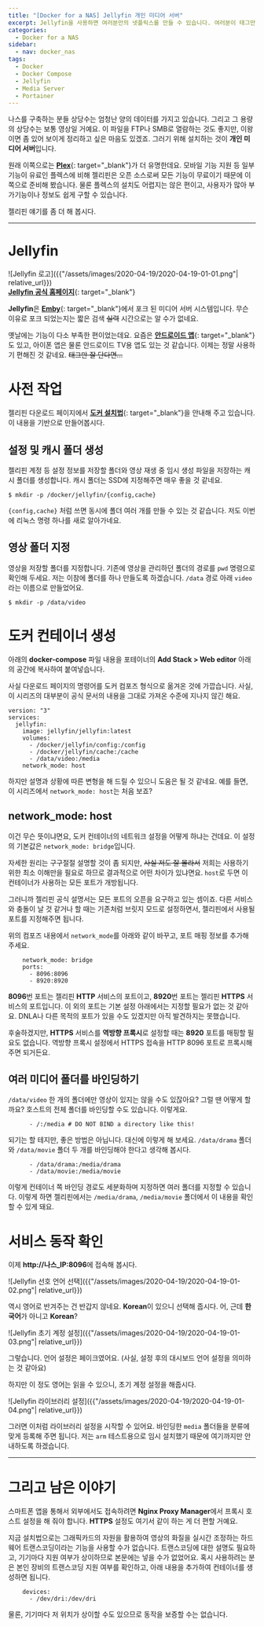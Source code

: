 ```yaml
---
title: "[Docker for a NAS] Jellyfin 개인 미디어 서버"
excerpt: Jellyfin을 사용하면 여러분만의 넷플릭스를 만들 수 있습니다. 여러분이 태그만 잘 달았다면 말이에요.
categories:
  - Docker for a NAS
sidebar:
  - nav: docker_nas
tags:
  - Docker
  - Docker Compose
  - Jellyfin
  - Media Server
  - Portainer
---
```


나스를 구축하는 분들 상당수는 엄청난 양의 데이터를 가지고 있습니다. 그리고 그 용량의 상당수는 보통 영상일 거예요. 이 파일을 FTP나 SMB로 열람하는 것도 좋지만, 이왕이면 좀 있어 보이게 정리하고 싶은 마음도 있겠죠. 그러기 위해 설치하는 것이 **개인 미디어 서버**입니다.

원래 이쪽으로는 [**Plex**](https://www.plex.tv/ko/){: target="_blank"}가 더 유명한데요. 모바일 기능 지원 등 일부 기능이 유료인 플렉스에 비해 젤리핀은 오픈 소스로써 모든 기능이 무료이기 때문에 이쪽으로 준비해 봤습니다. 물론 플렉스의 설치도 어렵지는 않은 편이고, 사용자가 많아 부가기능이나 정보도 쉽게 구할 수 있습니다.

젤리핀 얘기를 좀 더 해 봅시다.

---

# Jellyfin

![Jellyfin 로고]({{"/assets/images/2020-04-19/2020-04-19-01-01.png"| relative_url}})  
[**Jellyfin 공식 홈페이지**](https://jellyfin.org/){: target="_blank"}

**Jellyfin**은 [**Emby**](https://emby.media/){: target="_blank"}에서 포크 된 미디어 서버 시스템입니다. 무슨 이유로 포크 되었는지는 짧은 검색 ~~실력~~ 시간으로는 알 수가 없네요.

옛날에는 기능이 다소 부족한 편이었는데요. 요즘은 [**안드로이드 앱**](https://play.google.com/store/apps/details?id=org.jellyfin.mobile&hl=ko){: target="_blank"}도 있고, 아이폰 앱은 물론 안드로이드 TV용 앱도 있는 것 같습니다. 이제는 정말 사용하기 편해진 것 같네요. ~~태그만 잘 단다면...~~

# 사전 작업

젤리핀 다운로드 페이지에서 [**도커 설치법**](https://jellyfin.org/downloads/){: target="_blank"}을 안내해 주고 있습니다. 이 내용을 기반으로 만들어봅시다.

## 설정 및 캐시 폴더 생성

젤리핀 계정 등 설정 정보를 저장할 폴더와 영상 재생 중 임시 생성 파일을 저장하는 캐시 폴더를 생성합니다. 캐시 폴더는 SSD에 지정해주면 매우 좋을 것 같네요.

```
$ mkdir -p /docker/jellyfin/{config,cache}
```

`{config,cache}` 처럼 쓰면 동시에 폴더 여러 개를 만들 수 있는 것 같습니다. 저도 이번에 리눅스 명령 하나를 새로 알아가네요.

## 영상 폴더 지정

영상을 저장할 폴더를 지정합니다. 기존에 영상을 관리하던 폴더의 경로를 `pwd` 명령으로 확인해 두세요. 저는 이참에 폴더를 하나 만들도록 하겠습니다. `/data` 경로 아래 `video`라는 이름으로 만들었어요.

```
$ mkdir -p /data/video
```

# 도커 컨테이너 생성

아래의 **docker-compose** 파일 내용을 포테이너의 **Add Stack > Web editor** 아래의 공간에 복사하여 붙여넣습니다.

사실 다운로드 페이지의 명령어를 도커 컴포즈 형식으로 옮겨온 것에 가깝습니다. 사실, 이 시리즈의 대부분이 공식 문서의 내용을 그대로 가져온 수준에 지나지 않긴 해요.

```
version: "3"
services:
  jellyfin:
    image: jellyfin/jellyfin:latest
    volumes:
      - /docker/jellyfin/config:/config
      - /docker/jellyfin/cache:/cache
      - /data/video:/media
    network_mode: host
```

하지만 설명과 상황에 따른 변형을 해 드릴 수 있으니 도움은 될 것 같네요. 예를 들면, 이 시리즈에서 `network_mode: host`는 처음 보죠?

## network_mode: host

이건 무슨 뜻이냐면요, 도커 컨테이너의 네트워크 설정을 어떻게 하냐는 건데요. 이 설정의 기본값은 `network_mode: bridge`입니다.

자세한 원리는 구구절절 설명할 것이 좀 되지만, ~~사실 저도 잘 몰라서~~ 저희는 사용하기 위한 최소 이해만을 필요로 하므로 결과적으로 어떤 차이가 있냐면요. `host`로 두면 이 컨테이너가 사용하는 모든 포트가 개방됩니다.

그러니까 젤리핀 공식 설명서는 모든 포트의 오픈을 요구하고 있는 셈이죠. 다른 서비스와 충돌이 날 것 같거나 할 때는 기존처럼 브릿지 모드로 설정하면서, 젤리핀에서 사용될 포트를 지정해주면 됩니다.

위의 컴포즈 내용에서 `network_mode`를 아래와 같이 바꾸고, 포트 매핑 정보를 추가해 주세요.

```
    network_mode: bridge
    ports:
      - 8096:8096
      - 8920:8920
```

**8096**번 포트는 젤리핀 **HTTP** 서비스의 포트이고, **8920**번 포트는 젤리핀 **HTTPS** 서비스의 포트입니다. 이 외의 포트는 기본 설정 아래에서는 지정할 필요가 없는 것 같아요. DNLA나 다른 목적의 포트가 있을 수도 있겠지만 아직 발견하지는 못했습니다.

후술하겠지만, **HTTPS** 서비스를 **역방향 프록시**로 설정할 때는 **8920** 포트를 매핑할 필요도 없습니다. 역방향 프록시 설정에서 HTTPS 접속을 HTTP 8096 포트로 프록시해주면 되거든요.

## 여러 미디어 폴더를 바인딩하기

`/data/video` 한 개의 폴더에만 영상이 있지는 않을 수도 있잖아요? 그럴 땐 어떻게 할까요? 호스트의 전체 폴더를 바인딩할 수도 있습니다. 이렇게요.

```
      - /:/media # DO NOT BIND a directory like this!
```

되기는 할 테지만, 좋은 방법은 아닙니다. 대신에 이렇게 해 보세요. `/data/drama` 폴더와 `/data/movie` 폴더 두 개를 바인딩해야 한다고 생각해 봅시다.

```
      - /data/drama:/media/drama
      - /data/movie:/media/movie
```

이렇게 컨테이너 쪽 바인딩 경로도 세분화하며 지정하면 여러 폴더를 지정할 수 있습니다. 이렇게 하면 젤리핀에서는 `/media/drama`, `/media/movie` 폴더에서 이 내용을 확인할 수 있게 돼요.

# 서비스 동작 확인

이제 **http://나스_IP:8096**에 접속해 봅시다.

![Jellyfin 선호 언어 선택]({{"/assets/images/2020-04-19/2020-04-19-01-02.png"| relative_url}})

역시 영어로 반겨주는 건 반갑지 않네요. **Korean**이 있으니 선택해 줍시다. 어, 근데 **한국어**가 아니고 **Korean**?

![Jellyfin 초기 계정 설정]({{"/assets/images/2020-04-19/2020-04-19-01-03.png"| relative_url}})

그렇습니다. 언어 설정은 페이크였어요. (사실, 설정 후의 대시보드 언어 설정을 의미하는 것 같아요)

하지만 이 정도 영어는 읽을 수 있으니, 초기 계정 설정을 해줍시다.

![Jellyfin 라이브러리 설정]({{"/assets/images/2020-04-19/2020-04-19-01-04.png"| relative_url}})

그러면 이처럼 라이브러리 설정을 시작할 수 있어요. 바인딩한 `media` 폴더들을 분류에 맞게 등록해 주면 됩니다. 저는 `arm` 테스트용으로 임시 설치했기 때문에 여기까지만 안내하도록 하겠습니다.

---

# 그리고 남은 이야기

스마트폰 앱을 통해서 외부에서도 접속하려면 **Nginx Proxy Manager**에서 프록시 호스트 설정을 해 줘야 합니다. **HTTPS** 설정도 여기서 같이 하는 게 더 편할 거예요.

지금 설치법으로는 그래픽카드의 자원을 활용하여 영상의 화질을 실시간 조정하는 하드웨어 트랜스코딩이라는 기능을 사용할 수가 없습니다. 트랜스코딩에 대한 설명도 필요하고, 기기마다 지원 여부가 상이하므로 본문에는 넣을 수가 없었어요. 혹시 사용하려는 분은 본인 장비의 트랜스코딩 지원 여부를 확인하고, 아래 내용을 추가하여 컨테이너를 생성하면 됩니다.

```
    devices:
      - /dev/dri:/dev/dri
```

물론, 기기마다 저 위치가 상이할 수도 있으므로 동작을 보증할 수는 없습니다.
